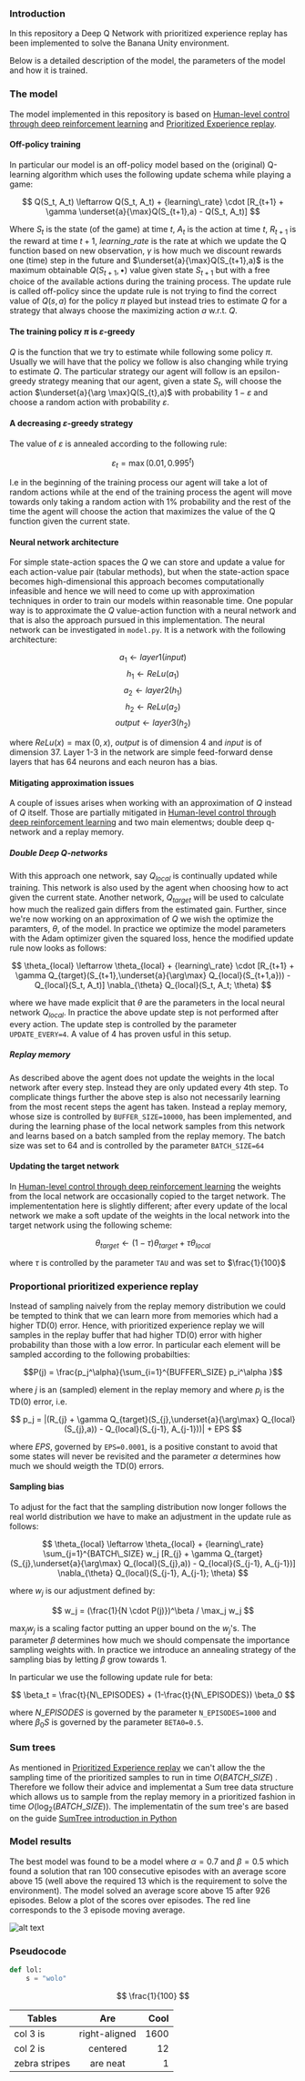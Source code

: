 ### Introduction

In this repository a Deep Q Network with prioritized experience replay has been implemented to solve the Banana Unity environment. 

Below is a detailed description of the model, the parameters of the model and how it is trained. 


### The model

The model implemented in this repository is based on [Human-level control through deep reinforcement
learning](https://web.stanford.edu/class/psych209/Readings/MnihEtAlHassibis15NatureControlDeepRL.pdf) and [Prioritized Experience replay](https://arxiv.org/abs/1511.05952). 

#### Off-policy training

In particular our model is an off-policy model based on the (original) Q-learning algorithm which uses the following update schema while playing a game: 

$$
Q(S_t, A_t) \leftarrow Q(S_t, A_t) + {learning\_rate} \cdot [R_{t+1} + \gamma \underset{a}{\max}Q(S_{t+1},a) - Q(S_t, A_t)]
$$

Where $S_t$ is the state (of the game) at time $t$, $A_t$ is the action at time $t$, $R_{t+1}$ is the reward at time $t+1$, ${learning\_rate}$ is the rate at which we update the Q function based on new observation, $\gamma$ is how much we discount rewards one (time) step in the future and $\underset{a}{\max}Q(S_{t+1},a)$ is the maximum obtainable $Q(S_{t+1}, \bullet)$ value given state $S_{t+1}$ but with a free choice of the available actions during the training process. The update rule is called off-policy since the update rule is not trying to find the correct value of $Q(s,a)$ for the policy $\pi$ played but instead tries to estimate $Q$ for a strategy that always choose the maximizing action $a$ w.r.t. $Q$.


#### The training policy $\pi$ is $\varepsilon$-greedy

$Q$ is the function that we try to estimate while following some policy $\pi$. Usually we will have that the policy we follow is also changing while trying to estimate $Q$. The particular strategy our agent will follow is an epsilon-greedy strategy meaning that our agent, given a state  $S_t$, will choose the action $\underset{a}{\arg \max}Q(S_{t},a)$ with probability $1-\varepsilon$ and choose a random action with probability $\varepsilon$.

#### A decreasing $\varepsilon$-greedy strategy

The value of $\varepsilon$ is annealed according to the following rule: 

$$
\varepsilon_{t} = \max(0.01, 0.995^{t})
$$

I.e in the beginning of the training process our agent will take a lot of random actions while at the end of the training process the agent will move towards only taking a random action with 1% probability and the rest of the time the agent will choose the action that maximizes the value of the Q function given the current state.

#### Neural network architecture
For simple state-action spaces the $Q$ we can store and update a value for each action-value pair (tabular methods), but when the state-action space becomes high-dimensional this approach becomes computationally infeasible and hence we will need to come up with approximation techniques in order to train our models within reasonable time. One popular way is to approximate the $Q$ value-action function with a neural network and that is also the approach pursued in this implementation. The neural network can be investigated in `model.py`. It is a network with the following architecture: 

$$
a_1 \leftarrow layer1(input)
$$
$$
h_1 \leftarrow ReLu(a_1)
$$
$$
a_2 \leftarrow layer2(h_1)
$$
$$
h_2 \leftarrow ReLu(a_2)
$$
$$
output \leftarrow layer3(h_2)
$$

where $ReLu(x) = \max(0,x)$, $output$ is of dimension 4 and $input$ is of dimension 37. Layer 1-3 in the network are simple feed-forward dense layers that has 64 neurons and each neuron has a bias.

#### Mitigating approximation issues

A couple of issues arises when working with an approximation of $Q$ instead of $Q$ itself. Those are partially mitigated in [Human-level control through deep reinforcement
learning](https://web.stanford.edu/class/psych209/Readings/MnihEtAlHassibis15NatureControlDeepRL.pdf) and two main elementws; double deep q-network and a replay memory. 

##### Double Deep Q-networks

With this approach one network, say $Q_{local}$ is continually updated while training. This network is also used by the agent when choosing how to act given the current state. Another network, $Q_{target}$ will be used to calculate how much the realized gain differs from the estimated gain. Further, since we're now working on an approximation of $Q$ we wish the optimize the paramters, $\theta$, of the model. In practice we optimize the model parameters with the Adam optimizer given the squared loss, hence the modified update rule now looks as follows: 

$$
\theta_{local} \leftarrow \theta_{local} + {learning\_rate} \cdot [R_{t+1} + \gamma Q_{target}(S_{t+1},\underset{a}{\arg\max} Q_{local}(S_{t+1,a})) - Q_{local}(S_t, A_t)] \nabla_{\theta} Q_{local}(S_t, A_t; \theta)
$$

where we have made explicit that $\theta$ are the parameters in the local neural network $Q_{local}$. In practice the above update step is not performed after every action. The update step is controlled by the parameter `UPDATE_EVERY=4`. A value of 4 has proven usful in this setup.

##### Replay memory 

As described above the agent does not update the weights in the local network after every step. Instead they are only updated every 4th step. To complicate things further the above step is also not necessarily learning from the most recent steps the agent has taken. Instead a replay memory, whose size is controlled by `BUFFER_SIZE=10000`, has been implemented, and during the learning phase of the local network samples from this network and learns based on a batch sampled from the replay memory. The batch size was set to 64 and is controlled by the parameter `BATCH_SIZE=64`


#### Updating the target network

In [Human-level control through deep reinforcement
learning](https://web.stanford.edu/class/psych209/Readings/MnihEtAlHassibis15NatureControlDeepRL.pdf) the weights from the local network are occasionally copied to the target network. The implemententation here is slightly different; after every update of the local network we make a soft update of the weights in the local network into the target network using the following scheme: 

$$\theta_{target} \leftarrow (1-\tau) \theta_{target} + \tau \theta_{local}$$

where $\tau$ is controlled by the parameter `TAU` and was set to $\frac{1}{100}$

### Proportional prioritized experience replay

Instead of sampling naively from the replay memory distribution we could be tempted to think that we can learn more from memories which had a higher TD(0) error. Hence, with prioritized experience replay we will samples in the replay buffer that had higher TD(0) error with higher probability than those with a low error. In particular each element will be sampled according to the following probabilties: 

$$P(j) = \frac{p_j^\alpha}{\sum_{i=1}^{BUFFER\_SIZE} p_i^\alpha }$$

where $j$ is an (sampled) element in the replay memory and where $p_j$ is the TD(0) error, i.e. 

$$
p_j = |(R_{j} + \gamma Q_{target}(S_{j},\underset{a}{\arg\max} Q_{local}(S_{j},a)) - Q_{local}(S_{j-1}, A_{j-1}))| + EPS
$$

where $EPS$, governed by `EPS=0.0001`, is a positive constant to avoid that some states will never be revisited and the parameter $\alpha$ determines how much we should weigth the TD(0) errors.

#### Sampling bias

To adjust for the fact that the sampling distribution now longer follows the real world distribution we have to make an adjustment in the update rule as follows: 

$$
\theta_{local} \leftarrow  \theta_{local} + {learning\_rate} \sum_{j=1}^{BATCH\_SIZE} w_j [R_{j}  + \gamma Q_{target}(S_{j},\underset{a}{\arg\max} Q_{local}(S_{j},a)) - Q_{local}(S_{j-1}, A_{j-1})] \nabla_{\theta} Q_{local}(S_{j-1}, A_{j-1}; \theta)
$$


where $w_j$ is our adjustment defined by: 

$$
w_j = (\frac{1}{N \cdot P(j)})^\beta / \max_j w_j
$$

$\max_j w_j$ is a scaling factor putting an upper bound on the $w_j$'s. The parameter $\beta$ determines how much we should compensate the importance sampling weights with. In practice we introduce an annealing strategy of the sampling bias by letting $\beta$ grow towards 1. 

In particular we use the following update rule for beta: 

$$
\beta_t = \frac{t}{N\_EPISODES} + (1-\frac{t}{N\_EPISODES}) \beta_0 
$$

where $N\_EPISODES$  is governed by the parameter `N_EPISODES=1000` and where $\beta_0S$ is governed by the parameter `BETA0=0.5`.

### Sum trees 

As mentioned in [Prioritized Experience replay](https://arxiv.org/abs/1511.05952) we can't allow the the sampling time of the prioritized samples to run in time $O(BATCH\_SIZE)$ . Therefore we follow their advice and implementat a Sum tree data structure which allows us to sample from the replay memory in a prioritized fashion in time $O(\log_2(BATCH\_SIZE))$. The implementatin of the sum tree's are based on the guide [SumTree introduction in Python](https://adventuresinmachinelearning.com/sumtree-introduction-python/)



### Model results

The best model was found to be a model where $\alpha=0.7$ and $\beta=0.5$ which found a solution that ran 100 consecutive episodes with an average score above 15 (well above the required 13 which is the requirement to solve the environment). The model solved an average score above 15 after 926 episodes. Below a plot of the scores over episodes. The red line corresponds to the 3 episode moving average.

![alt text](results/model_result.png "Logo Title Text 1")




### Pseudocode

```python
def lol:
    s = "wolo"
```

$$ \frac{1}{100} $$


| Tables        | Are           | Cool  |
| ------------- |:-------------:| -----:|
| col 3 is      | right-aligned | 1600 |
| col 2 is      | centered      |   12 |
| zebra stripes | are neat      |    1 |